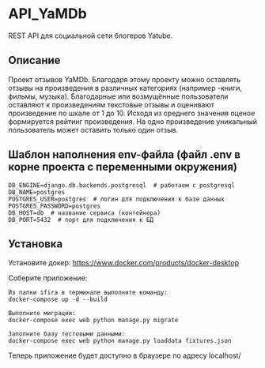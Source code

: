 # API_YaMDb

REST API для социальной сети блогеров Yatube.

## Описание

Проект отзывов YaMDb. Благодаря этому проекту можно оставлять отзывы на произведения в различных категориях (например -книги, фильмы, музыка). Благодарные или возмущённые пользователи оставляют к произведениям текстовые отзывы и оценивают произведение по шкале от 1 до 10. Исходя из среднего значения оценое формируется рейтинг произведения. На одно произведение уникальный пользователь может оставить только один отзыв.

## Шаблон наполнения env-файла (файл .env в корне проекта с переменными окружения)
``````````````````````````````````````````````````````
DB_ENGINE=django.db.backends.postgresql  # работаем с postgresql
DB_NAME=postgres
POSTGRES_USER=postgres  # логин для подключения к базе данных
POSTGRES_PASSWORD=postgres
DB_HOST=db  # название сервиса (контейнера)
DB_PORT=5432  # порт для подключения к БД
``````````````````````````````````````````````````````
## Установка

Установите докер: https://www.docker.com/products/docker-desktop

Соберите приложение:
``````````````````````````````````````````````````````
Из папки ifira в терминале выполните команду:
docker-compose up -d --build

Выполните миграции:
docker-compose exec web python manage.py migrate

Заполните базу тестовыми данными:
docker-compose exec web python manage.py loaddata fixtures.json
``````````````````````````````````````````````````````
Теперь приложение будет доступно в браузере по адресу localhost/
